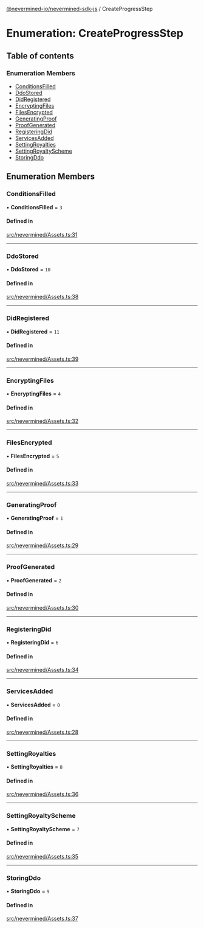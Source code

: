 [@nevermined-io/nevermined-sdk-js](../code-reference.md) / CreateProgressStep

# Enumeration: CreateProgressStep

## Table of contents

### Enumeration Members

- [ConditionsFilled](CreateProgressStep.md#conditionsfilled)
- [DdoStored](CreateProgressStep.md#ddostored)
- [DidRegistered](CreateProgressStep.md#didregistered)
- [EncryptingFiles](CreateProgressStep.md#encryptingfiles)
- [FilesEncrypted](CreateProgressStep.md#filesencrypted)
- [GeneratingProof](CreateProgressStep.md#generatingproof)
- [ProofGenerated](CreateProgressStep.md#proofgenerated)
- [RegisteringDid](CreateProgressStep.md#registeringdid)
- [ServicesAdded](CreateProgressStep.md#servicesadded)
- [SettingRoyalties](CreateProgressStep.md#settingroyalties)
- [SettingRoyaltyScheme](CreateProgressStep.md#settingroyaltyscheme)
- [StoringDdo](CreateProgressStep.md#storingddo)

## Enumeration Members

### ConditionsFilled

• **ConditionsFilled** = ``3``

#### Defined in

[src/nevermined/Assets.ts:31](https://github.com/nevermined-io/sdk-js/blob/3d13d39/src/nevermined/Assets.ts#L31)

___

### DdoStored

• **DdoStored** = ``10``

#### Defined in

[src/nevermined/Assets.ts:38](https://github.com/nevermined-io/sdk-js/blob/3d13d39/src/nevermined/Assets.ts#L38)

___

### DidRegistered

• **DidRegistered** = ``11``

#### Defined in

[src/nevermined/Assets.ts:39](https://github.com/nevermined-io/sdk-js/blob/3d13d39/src/nevermined/Assets.ts#L39)

___

### EncryptingFiles

• **EncryptingFiles** = ``4``

#### Defined in

[src/nevermined/Assets.ts:32](https://github.com/nevermined-io/sdk-js/blob/3d13d39/src/nevermined/Assets.ts#L32)

___

### FilesEncrypted

• **FilesEncrypted** = ``5``

#### Defined in

[src/nevermined/Assets.ts:33](https://github.com/nevermined-io/sdk-js/blob/3d13d39/src/nevermined/Assets.ts#L33)

___

### GeneratingProof

• **GeneratingProof** = ``1``

#### Defined in

[src/nevermined/Assets.ts:29](https://github.com/nevermined-io/sdk-js/blob/3d13d39/src/nevermined/Assets.ts#L29)

___

### ProofGenerated

• **ProofGenerated** = ``2``

#### Defined in

[src/nevermined/Assets.ts:30](https://github.com/nevermined-io/sdk-js/blob/3d13d39/src/nevermined/Assets.ts#L30)

___

### RegisteringDid

• **RegisteringDid** = ``6``

#### Defined in

[src/nevermined/Assets.ts:34](https://github.com/nevermined-io/sdk-js/blob/3d13d39/src/nevermined/Assets.ts#L34)

___

### ServicesAdded

• **ServicesAdded** = ``0``

#### Defined in

[src/nevermined/Assets.ts:28](https://github.com/nevermined-io/sdk-js/blob/3d13d39/src/nevermined/Assets.ts#L28)

___

### SettingRoyalties

• **SettingRoyalties** = ``8``

#### Defined in

[src/nevermined/Assets.ts:36](https://github.com/nevermined-io/sdk-js/blob/3d13d39/src/nevermined/Assets.ts#L36)

___

### SettingRoyaltyScheme

• **SettingRoyaltyScheme** = ``7``

#### Defined in

[src/nevermined/Assets.ts:35](https://github.com/nevermined-io/sdk-js/blob/3d13d39/src/nevermined/Assets.ts#L35)

___

### StoringDdo

• **StoringDdo** = ``9``

#### Defined in

[src/nevermined/Assets.ts:37](https://github.com/nevermined-io/sdk-js/blob/3d13d39/src/nevermined/Assets.ts#L37)
